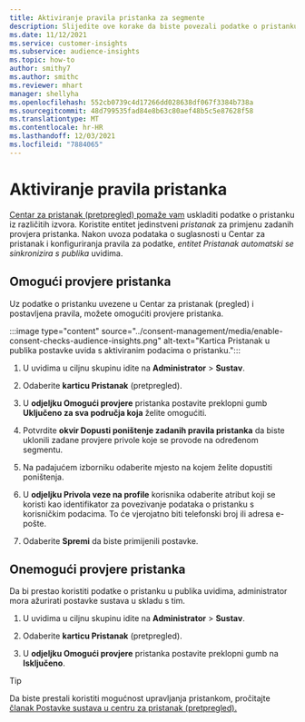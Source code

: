 ```yaml
---
title: Aktiviranje pravila pristanka za segmente
description: Slijedite ove korake da biste povezali podatke o pristanku i aktivirali provjere pristanka u publika uvidima. Administrator također može onemogućiti provjere pristanka.
ms.date: 11/12/2021
ms.service: customer-insights
ms.subservice: audience-insights
ms.topic: how-to
author: smithy7
ms.author: smithc
ms.reviewer: mhart
manager: shellyha
ms.openlocfilehash: 552cb0739c4d17266dd028638df067f3384b738a
ms.sourcegitcommit: 48d799535fad84e8b63c80aef48b5c5e87628f58
ms.translationtype: MT
ms.contentlocale: hr-HR
ms.lasthandoff: 12/03/2021
ms.locfileid: "7884065"
---
```

# <a name="activate-consent-rules"></a>Aktiviranje pravila pristanka

[Centar za pristanak (pretpregled) pomaže vam](../consent-management/overview.md) uskladiti podatke o pristanku iz različitih izvora. Koristite entitet jedinstveni *pristanak* za primjenu zadanih provjera pristanka. Nakon uvoza podataka o suglasnosti u Centar za pristanak i konfiguriranja pravila za podatke, *entitet Pristanak automatski se sinkronizira s publika* uvidima.

## <a name="enable-consent-checks"></a>Omogući provjere pristanka

Uz podatke o pristanku uvezene u Centar za pristanak (pregled) i postavljena pravila, možete omogućiti provjere pristanka. 

:::image type="content" source="../consent-management/media/enable-consent-checks-audience-insights.png" alt-text="Kartica Pristanak u publika postavke uvida s aktiviranim podacima o pristanku.":::

1. U uvidima u ciljnu skupinu idite na **Administrator** > **Sustav**.

1. Odaberite **karticu Pristanak** (pretpregled).

1. U **odjeljku Omogući provjere** pristanka postavite preklopni gumb **Uključeno za sva područja koja** želite omogućiti.

1. Potvrdite **okvir Dopusti poništenje zadanih pravila pristanka** da biste uklonili zadane provjere privole koje se provode na određenom segmentu. 

1. Na padajućem izborniku odaberite mjesto na kojem želite dopustiti poništenja.     

1. U **odjeljku Privola veze na profile** korisnika odaberite atribut koji se koristi kao identifikator za povezivanje podataka o pristanku s korisničkim podacima. To će vjerojatno biti telefonski broj ili adresa e-pošte. 

1. Odaberite **Spremi** da biste primijenili postavke.

## <a name="disable-consent-checks"></a>Onemogući provjere pristanka

Da bi prestao koristiti podatke o pristanku u publika uvidima, administrator mora ažurirati postavke sustava u skladu s tim.

1. U uvidima u ciljnu skupinu idite na **Administrator** > **Sustav**.

1. Odaberite **karticu Pristanak** (pretpregled).

1. U **odjeljku Omogući provjere** pristanka postavite preklopni gumb na **Isključeno**.

> [!TIP]
> Da biste prestali koristiti mogućnost upravljanja pristankom, pročitajte [članak Postavke sustava u centru za pristanak (pretpregled).](../consent-management/system-settings.md)
